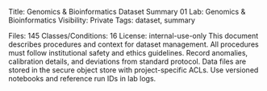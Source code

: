 Title: Genomics & Bioinformatics Dataset Summary 01
Lab: Genomics & Bioinformatics
Visibility: Private
Tags: dataset, summary

Files: 145
Classes/Conditions: 16
License: internal-use-only
This document describes procedures and context for dataset management.
All procedures must follow institutional safety and ethics guidelines.
Record anomalies, calibration details, and deviations from standard protocol.
Data files are stored in the secure object store with project-specific ACLs.
Use versioned notebooks and reference run IDs in lab logs.
